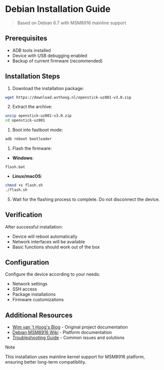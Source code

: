 # Debian Installation Guide

> Based on Debian 6.7 with MSM8916 mainline support

## Prerequisites

- ADB tools installed
- Device with USB debugging enabled
- Backup of current firmware (recommended)

## Installation Steps

1. Download the installation package:

```bash
wget https://download.wvthoog.nl/openstick-uz801-v3.0.zip
```

2. Extract the archive:

```bash
unzip openstick-uz801-v3.0.zip
cd openstick-uz801
```

1. Boot into fastboot mode:

```bash
adb reboot bootloader
```

1. Flash the firmware:

- **Windows**:

```batch
flash.bat
```

- **Linux/macOS**:

```bash
chmod +x flash.sh
./flash.sh
```

5. Wait for the flashing process to complete. Do not disconnect the device.

## Verification

After successful installation:

- Device will reboot automatically
- Network interfaces will be available
- Basic functions should work out of the box

## Configuration

Configure the device according to your needs:

- Network settings
- SSH access
- Package installations
- Firmware customizations

## Additional Resources

- [Wim van 't Hoog's Blog](https://wvthoog.nl/openstick/) - Original project documentation
- [Debian MSM8916 Wiki](https://wiki.debian.org/msm8916) - Platform documentation
- [Troubleshooting Guide](troubleshooting.md) - Common issues and solutions

> [!NOTE]
> This installation uses mainline kernel support for MSM8916 platform, ensuring better long-term compatibility.
